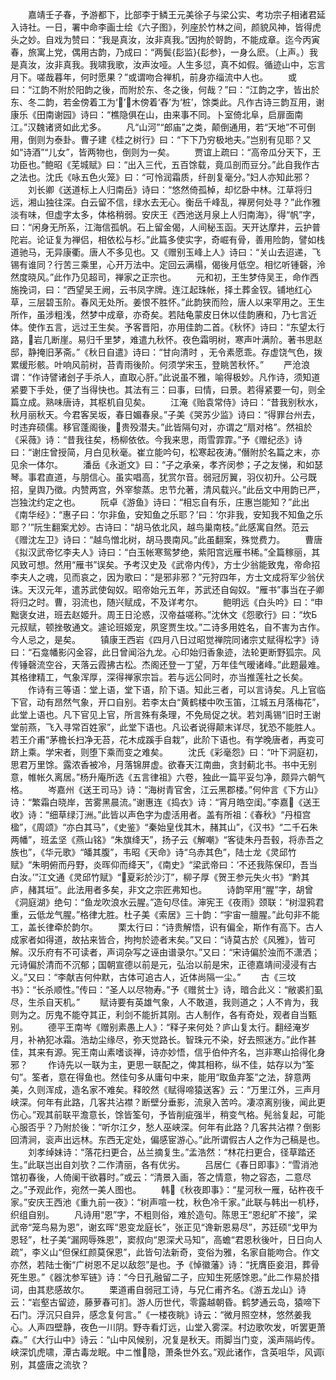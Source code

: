 <!-- { "loadSidebar": true } -->
　　嘉靖壬子春，予游都下，比部李于鳞王元美徐子与梁公实、考功宗子相诸君延入诗社。一日，署中命李画士绘《六子图》，列座於竹林之间，颜貌风神，皆得虎头之妙。自戏为赞曰：“我是真汝，汝非真我。”因拘於哿韵，不能成章。迄今丙寅春，旅寓上党，偶用古韵，乃成曰：“两鬓{髟监}{髟参}，一身么麽。（上声。）我是真汝，汝非真我。我啸我歌，汝声汝哑。人生多愆，真不如假。循迹山中，忘言月下。嗟哉暮年，何时愿果？”或谓吻合禅机，前身亦缁流中人也。
　　或曰：“江韵不附於阳韵之後，而附於东、冬之後，何哉？”曰：“江韵之字，皆出於东、冬二韵，若金傍着工为‘’，木傍着‘舂’为‘桩’，馀类此。凡作古诗三韵互用，谢康乐《田南谢园》诗曰：“樵隐俱在山，由来事不同。卜室倚北阜，启扉面南江。”汉魏诸贤如此尤多。
　　凡“山河”“郎庙”之类，颠倒通用，若“天地”不可倒用，倒则为泰卦。曹子建《桂之树行》曰：“下下乃穷极地夫。”岂别有见耶？又如“诗酒”“儿女”，皆两物也，倒则为一矣。
　　贾谊上疏曰：“高帝瓜分天下，王功臣也。”鲍昭《芜城赋》曰：“出入三代，五百馀载，竟瓜剖而豆分。”此自我作古之法也。沈氏《咏五色火笼》曰：“可怜润霜质，纤剖复毫分。”妇人亦知此邪？
　　刘长卿《送道标上人归南岳》诗曰：“悠然倚孤棹，却忆卧中林。江草将归远，湘山独往深。白云留不信，绿水去无心。衡岳千峰乱，禅房何处寻？”此作雅淡有味，但虚字太多，体格稍弱。安庆王《西池送月泉上人归南海》，得“帆”字，曰：“闲身无所系，江海信孤帆。石上留金偈，人间秘玉函。天开达摩井，云护普陀岩。论证复为禅侣，相依松与杉。”此篇多使实字，奇崛有骨，善用险韵，譬如栈道驰马，无异康衢。唐人不多见也。又《赠别玉峰上人》诗曰：“关山去迢递，飞锡有谁同？行苦三乘里，心开万法中。定回云满榻，偈後月低空。相忆听锺磬，泠然度晓风。”此作乃见超司，禅家之正宗也。
　　元和初，王生梦侍吴王，命作西施挽词，曰：“西望吴王阙，云书凤字牌。连江起珠帐，择土葬金钗。铺地红心草，三层碧玉阶。春风无处所。姜恨不胜怀。”此韵狭而险，唐人以来罕用之。王生所作，虽涉粗浅，然梦中成章，亦奇矣。若陆龟蒙皮日休以佳韵赓和，乃七言近体。使作五言，远过王生矣。予客晋阳，亦用佳韵二首。《秋怀》诗曰：“东望太行路，岩几断崖。易归千里梦，难遣九秋怀。夜色霜明树，寒声叶满阶。著书思赵邸，静掩旧茅斋。”《秋日自遣》诗曰：“甘向清时  ，无令素愿乖。存虚饶气色，拨累缓形骸。叶响风前树，苔青雨後阶。何须学宋玉，登眺苦秋怀。”
　　严沧浪谓：“作诗譬诸刽子手杀人，直取心肝。”此说虽不雅，喻得极妙。凡作诗，须知道紧要下手处，便了当得快也。其法有三：曰事，曰情，曰景。若得紧要一句，则全篇立成。熟味唐诗，其枢机自见矣。
　　江淹《贻袁常侍》诗曰：“昔我别秋水，秋月丽秋天。今君客吴坂，春日媚春泉。”子美《哭苏少监》诗曰：“得罪台州去，时违弃硕儒。移官蓬阁後，贵殁潜夫。”此皆隔句对，亦谓之“扇对格”。然祖於《采薇》诗：“昔我往矣，杨柳依依。今我来思，雨雪霏霏。”予《赠纪丞》诗曰：“谢庄曾授简，月白见秋毫。崔立能吟句，松寒起夜涛。”僭附於名篇之末，亦见余一体尔。
　　潘岳《永逝文》曰：“子之承亲，孝齐闵参；子之友悌，和如瑟琴。事君直道，与朋信心。虽实唱高，犹赏尔音。弱冠厉翼，羽仪初升。公弓既招，皇舆乃徵。内赞两宫，外宰黎蒸。忠节允著，清风载兴。”此岳文中用韵已严，岂独沈约定之也。
　　阮卓《游鱼》诗曰：“相忘自有乐，庄惠岂能知？”此出《南华经》：“惠子曰：‘尔非鱼，安知鱼之乐耶？’曰：‘尔非我，安知我不知鱼之乐耶？’”阮生翻案尤妙。古诗曰：“胡马依北风，越鸟巢南枝。”此感寓自然。范云《赠沈左卫》诗曰：“越鸟憎北树，胡马畏南风。”此虽翻案，殊觉费力。
　　曹唐《拟汉武帝忆李夫人》诗曰：“白玉帐寒鸳梦绝，紫阳宫远雁书稀。”全篇稼丽，其风致可想。然用“雁书”误矣。予考汉史及《武帝内传》，方士少翁能致鬼，帝命招李夫人之魂，见而哀之，因为歌曰：“是邪非邪？”元狩四年，方士文成将军少翁伏诛。天汉元年，遣苏武使匈奴。昭帝始元五年，苏武还自匈奴。“雁书”事当在子卿将归之时。曹，羽流也，随兴赋成，不及详考尔。
　　鲍明远《白头吟》曰：“申黜褒女进，班去赵姬升。周王日沦惑，汉帝益嗟称。”沈休文《怨歌行》曰：“坎Б元叔赋，顿挫敬通文。遽论班姬宠，夙窆贾生坟。”二诗多用姓名，自不害为古作。今人忌之，是矣。
　　镇康王西岩《四月八日过昭觉禅院同诸宗丈赋得松字》诗曰：“石龛幡影闪金容，此日曾闻浴九龙。心印始归香象迹，法轮更断野狐宗。风传锤磬流空谷，天落云霞拂古松。杰阁还登一丁望，万年佳气暧诸峰。”此题最难。其格律精工，气象浑厚，深得禅家宗旨。若与远公同时，亦当推莲社之长矣。
　　作诗有三等语：堂上语，堂下语，阶下语。知此三者，可以言诗矣。凡上官临下官，动有昂然气象，开口自别。若李太白“黄鹤楼中吹玉笛，江城五月落梅花”，此堂上语也。凡下官见上官，所言殊有条理，不免局促之状。若刘禹锡“旧时王谢堂前燕，飞入寻常百姓家”，此堂下语也。凡讼者说得颠末详尽，犹恐不能胜人。若王介甫“茅檐长扫净无苔，花木成蹊手自栽”，此阶下语也。有学晚唐者，再变可跻上乘。学宋者，则堕下乘而变之难矣。
　　沈氏《彩毫怨》曰：“叶下洞庭初，思君万里馀。露浓香被冷，月落锦屏虚。欲春天江南曲，贪封蓟北书。书中无别意，帷帐久离居。”杨升庵所选《五言律祖》六卷，独此一篇平妥匀净，颇异六朝气格。
　　岑嘉州《送王司马》诗：“海树青官舍，江云黑郡楼。”何仲言《下方山》诗：“繁霜白晓岸，苦雾黑晨流。”谢惠连《捣衣》诗：“宵月皓空闺。”李嘉《送王收》诗：“细草绿汀洲。”此皆以声色字为虚活用者。盖有所祖：《春秋》“丹桓宫楹”，《周颂》“亦白其马”，《史鉴》“秦始皇伐其木，赭其山”，《汉书》“二千石朱两幡”，班孟坚《燕山铭》“朱旗绛天”，扬子云《解嘲》“客徒朱丹吾毂，将赤吾之族也”，《华元歌》“皤其腹”，韦昭《天命》诗“乌赤其色”，陆士龙《灵邱竹赋》“朱明俯而丹野，炎晖仰而绛天”，《南史》“梁武帝曰：‘不还我陈保印，吾当白汝。’”江文通《灵邱竹赋》“夏彩於沙汀”，柳子厚《贺王参元失火书》“黔其庐，赭其垣”。此法用者多矣，非文之宗匠弗知也。
　　诗韵罕用“腥”字，胡曾《洞庭湖》绝句：“鱼龙吹浪水云腥。”造句尽佳。渖宪王《夜雨》颈联：“树湿鸦君重，云低龙气腥。”格律尢胜。杜子美《索居》三十韵：“宇宙一膻腥。”此句非不能工，盖长律牵於韵尔。
　　栗太行曰：“诗贵解悟，识有偏全，斯作有高下。古人成家者如得道，故拈来皆合，拘拘於迹者末矣。”又曰：“诗莫古於《风雅》，皆可解。汉乐府有不可读者，声词杂写之诬由谱录尔。”又曰：“宋诗偏於浊而不潇洒；元诗偏於清而不沉郁；国朝宣德以前是元，弘治以前是宋，正德嘉靖间浸浸有古义。”又曰：“李献吉何仲默，古体可追古人，近体尚隔一尘。”
　　古《三坟书》：“长杀顺性。”传曰：“圣人以尽物寿。”予《赠贫士》诗，暗合此义：“敝裘扪虱尽，生杀自天机。”
　　赋诗要有英雄气象，人不敢道，我则道之；人不肯为，我则为之。厉鬼不能夺其正，利剑不能折其刚。古人制作，各有奇处，观者自当甄别。
　　德平王南岑《赠别素愚上人》：“释子来何处？庐山复太行。翻经淹岁月，补衲犯冰霜。浩劫尘缘尽，弥天觉路长。智珠元不染，好去照迷方。”此作甚佳，其来有源。宪王南山素嗜谈禅，诗亦妙悟，信乎伯仲齐名，岂非寒山拾得化身邪？
　　作诗先以一联为主，更思一联配之，俾其相称，纵不佳，姑存以为“筌句”。筌者，意在得鱼也。然佳句多从庸句中来，能用“取鱼弃筌”之法，辞意两美，久则浑成，造名家不难矣。释皎然《赋得啼猿送客》云：“万里江外，三声月峡深。何年有此路，几客共沾襟？断壁分垂影，流泉入苦吟。凄凉离别後，闻此更伤心。”观其前联平澹意长，馀皆筌句，予皆削疵强半，稍变气格。髡翁复起，可能心服否乎？乃附於後：“听尔江夕，愁人巫峡深。何年有此路？几客共沾襟？倒影回清涧，衮声出远林。东西无定处，偏感宦游心。”此所谓假古人之作为己稿是也。
　　刘孝绰妹诗：“落花扫更合，丛兰摘复生。”孟浩然：“林花扫更合，径草踏还生。”此联岂出自刘欤？二作清丽，各有优劣。
　　吕居仁《春日即事》：“雪消池馆初春後，人倚阑干欲暮时。”或云：“清景入画，答之情意，物之容态，二意尽之。”予观此作，宛然一美人图也。
　　韩《秋夜即事》：“星河秋一雁，砧杵夜千家。”安庆王西池《重九前一夜》：“树声喧一枕，秋色冷千家。”此联与韩出一机杼，织组自别。
　　凡诗用“恩”字，不粗则俗，难於造句。陈思王“恩纪旷不接”，梁武帝“笼鸟易为恩”，谢玄晖“恩变龙庭长”，张正见“谗新恩易尽”，苏廷硕“戈甲为恩轻”，杜子美“漏网辱殊恩”，窦叔向“恩深犬马知”，高蟾“君恩秋後叶，日日向人疏”，李义山“但保红颜莫保恩”，此皆句法新奇，变俗为雅，名家自能吻合。作文亦然，若陆士衡“广树恩不足以敌怨”是也。予《悼徽藩》诗：“抚膺臣妾泪，葬骨死生恩。”《器沈参军链》诗：“今日孔融留二子，应知生死感馀恩。”此二作易於措词，由其悲感故尔。
　　栗道甫自弱冠工诗，与兄仁甫齐名。《游五龙山》诗云：“岩壑古留迹，藤萝春可扪。游人历世代，零露越朝昏。鹤梦通云岛，猿啼下石门。浮沉只自异，感念复何言。”《一楼夜眺》诗云：“微月照空林，悠然姜我心。人声四壁静，夜色一川阴。野寺看灯远，山堂入雾深。村边歌吹发，听罢更萧森。”《大行山中》诗云：“山中风候别，况复是秋天。雨脚当门变，溪声隔屿传。峡深饥虎啸，潭古毒龙眠。中ニ惟隐，萧条世外玄。”观此诸作，含英咀华，风调别，其盛唐之流欤？
